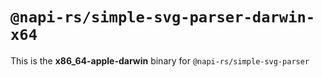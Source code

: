 # `@napi-rs/simple-svg-parser-darwin-x64`

This is the **x86_64-apple-darwin** binary for `@napi-rs/simple-svg-parser`
